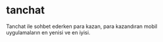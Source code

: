 # tanchat
Tanchat ile sohbet ederken para kazan, para kazandıran mobil uygulamaların en yenisi ve en iyisi.
